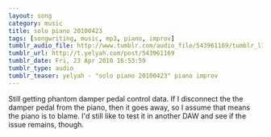 ```yaml
---
layout: song
category: music
title: solo piano 20100423
tags: [songwriting, music, mp3, piano, improv]
tumblr_audio_file: http://www.tumblr.com/audio_file/543961169/tumblr_l1cnhzdhM91qzo4ep
tumblr_url: http://t.yelyah.com/post/543961169
tumblr_date: Fri, 23 Apr 2010 16:53:59
tumblr_type: audio
tumblr_teaser: yelyah - "solo piano 20100423" piano improv
---
```

Still getting phantom damper pedal control data. If I disconnect the the damper pedal from the piano, then it goes away, so I assume that means the piano is to blame. I'd still like to test it in another DAW and see if the issue remains, though.
